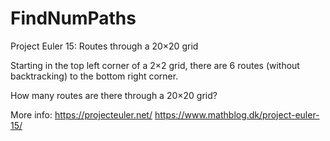# FindNumPaths

Project Euler 15: Routes through a 20×20 grid

Starting in the top left corner of a 2×2 grid, there are 6 routes (without backtracking) to the bottom right corner.

How many routes are there through a 20×20 grid?

More info:
https://projecteuler.net/
https://www.mathblog.dk/project-euler-15/
